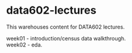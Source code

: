 # data602-lectures

This warehouses content for DATA602 lectures.

week01 - introduction/census data walkthrough. 
<br>week02 - eda. 


